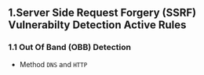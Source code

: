 

## 1.Server Side Request Forgery (SSRF) Vulnerabilty Detection Active Rules
### 1.1 Out Of Band (OBB) Detection
- Method `DNS` and `HTTP`

